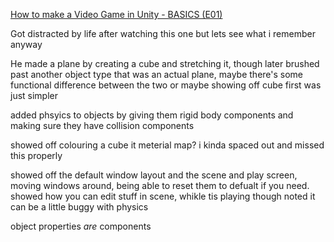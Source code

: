 [How to make a Video Game in Unity - BASICS (E01)](https://www.youtube.com/watch?v=IlKaB1etrik&list=PLPV2KyIb3jR53Jce9hP7G5xC4O9AgnOuL&index=2)

Got distracted by life after watching this one but lets see what i remember anyway

He made a plane by creating a cube and stretching it, though later brushed past another object type that was an actual plane, 
maybe there's some functional difference between the two or maybe showing off cube first was just simpler

added phsyics to objects by giving them rigid body components and making sure they have collision components

showed off colouring a cube it meterial map? i kinda spaced out and missed this properly

showed off the default window layout and the scene and play screen, moving windows around, being able to reset them to defualt if you need.
showed how you can edit stuff in scene, whikle tis playing though noted it can be a little buggy with physics

object properties *are* components
